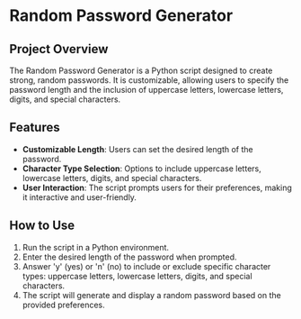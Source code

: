 # Random Password Generator

## Project Overview
The Random Password Generator is a Python script designed to create strong, random passwords. It is customizable, allowing users to specify the password length and the inclusion of uppercase letters, lowercase letters, digits, and special characters.

## Features
- **Customizable Length**: Users can set the desired length of the password.
- **Character Type Selection**: Options to include uppercase letters, lowercase letters, digits, and special characters.
- **User Interaction**: The script prompts users for their preferences, making it interactive and user-friendly.

## How to Use
1. Run the script in a Python environment.
2. Enter the desired length of the password when prompted.
3. Answer 'y' (yes) or 'n' (no) to include or exclude specific character types: uppercase letters, lowercase letters, digits, and special characters.
4. The script will generate and display a random password based on the provided preferences.
